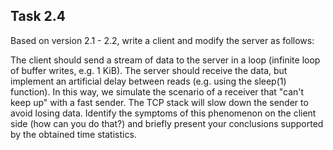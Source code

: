 ## Task 2.4
Based on version 2.1 - 2.2, write a client and modify the server as follows:

The client should send a stream of data to the server in a loop (infinite loop of buffer writes, e.g. 1 KiB). The server should receive the data, but implement an artificial delay between reads (e.g. using the sleep(1) function). In this way, we simulate the scenario of a receiver that "can't keep up" with a fast sender. The TCP stack will slow down the sender to avoid losing data. Identify the symptoms of this phenomenon on the client side (how can you do that?) and briefly present your conclusions supported by the obtained time statistics.